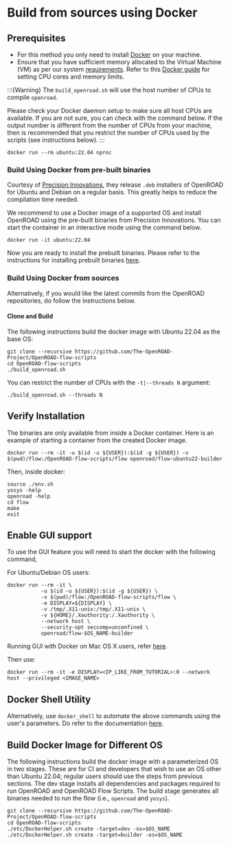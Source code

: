 # Build from sources using Docker

## Prerequisites

- For this method you only need to install
[Docker](https://docs.docker.com/engine/install) on your machine.
- Ensure that you have sufficient memory allocated to the Virtual Machine (VM)
as per our system [requirements](../index.md#system-requirements). Refer to
this [Docker guide](https://docs.docker.com/config/containers/resource_constraints/) for setting CPU cores and memory limits.

:::{Warning}
The `build_openroad.sh` will use the host number of CPUs to compile `openroad`.

Please check your Docker daemon setup to make sure all host CPUs are
available. If you are not sure, you can check with the command below. If
the output number is different from the number of CPUs from your machine,
then is recommended that you restrict the number of CPUs used by the scripts
(see instructions below).
:::

``` shell
docker run --rm ubuntu:22.04 nproc
```

### Build Using Docker from pre-built binaries

Courtesy of [Precision Innovations](https://precisioninno.com/),
they release `.deb` installers of OpenROAD for Ubuntu
and Debian on a regular basis.
This greatly helps to reduce the compilation time needed.

We recommend to use a Docker image of a supported OS
and install OpenROAD using the pre-built binaries from
Precision Innovations. 
You can start the container in an interactive mode using 
the command below. 

```shell
docker run -it ubuntu:22.04
```

Now you are ready to install the prebuilt binaries.
Please refer to the instructions for installing prebuilt binaries
[here](./BuildWithPrebuilt.md).

### Build Using Docker from sources

Alternatively, if you would like the latest commits from the OpenROAD repositories,
do follow the instructions below.


#### Clone and Build

The following instructions build the docker image with Ubuntu 22.04 as the base OS:


``` shell
git clone --recursive https://github.com/The-OpenROAD-Project/OpenROAD-flow-scripts
cd OpenROAD-flow-scripts
./build_openroad.sh
```

You can restrict the number of CPUs with the `-t|--threads N` argument:

``` shell
./build_openroad.sh --threads N
```

## Verify Installation

The binaries are only available from inside a Docker container. Here is an example of starting a container from the created Docker image.

``` shell
docker run --rm -it -u $(id -u ${USER}):$(id -g ${USER}) -v $(pwd)/flow:/OpenROAD-flow-scripts/flow openroad/flow-ubuntu22-builder
```

Then, inside docker:

``` shell
source ./env.sh
yosys -help
openroad -help
cd flow
make
exit
```

## Enable GUI support

To use the GUI feature you will need to start the docker with the
following command,

For Ubuntu/Debian OS users:

```
docker run --rm -it \
           -u $(id -u ${USER}):$(id -g ${USER}) \
           -v $(pwd)/flow:/OpenROAD-flow-scripts/flow \
           -e DISPLAY=${DISPLAY} \
           -v /tmp/.X11-unix:/tmp/.X11-unix \
           -v ${HOME}/.Xauthority:/.Xauthority \
           --network host \
           --security-opt seccomp=unconfined \
           openroad/flow-$OS_NAME-builder
```

Running GUI with Docker on Mac OS X users, refer [here](https://cntnr.io/running-guis-with-docker-on-mac-os-x-a14df6a76efc).

Then use:

```
docker run --rm -it -e DISPLAY=<IP_LIKE_FROM_TUTORIAL>:0 --network host --privileged <IMAGE_NAME>
```

## Docker Shell Utility

Alternatively, use `docker_shell` to automate the above commands using the
user's parameters. Do refer to the documentation [here](./DockerShell.md).

## Build Docker Image for Different OS

The following instructions build the docker image with a parameterized OS
in two stages. These are for CI and developers that wish to use an OS other
than Ubuntu 22.04; regular users should use the steps from previous sections.
The dev stage installs all dependencies and packages required to run OpenROAD
and OpenROAD Flow Scripts. The build stage generates all binaries needed to run
the flow (i.e., `openroad` and `yosys`).

``` shell
git clone --recursive https://github.com/The-OpenROAD-Project/OpenROAD-flow-scripts
cd OpenROAD-flow-scripts
./etc/DockerHelper.sh create -target=dev -os=$OS_NAME
./etc/DockerHelper.sh create -target=builder -os=$OS_NAME
```
